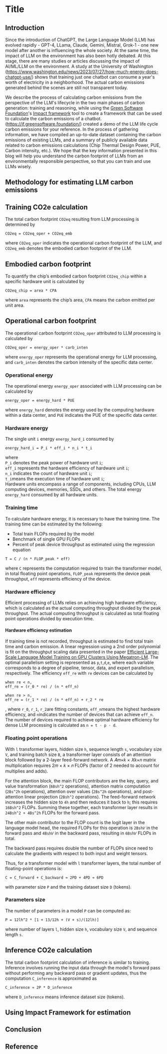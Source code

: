 # Title

## Introduction

Since the introduction of ChatGPT, the Large Language Model (LLM) has evolved rapidly - GPT-4, LLama, Claude, Gemini, Mistral, Grok-1 - one new model after another is influencing the whole society. At the same time, the impact of LLM on the environment has also been hotly debated. At this stage, there are many studies or articles discussing the impact of AI/ML/LLM on the environment. A study at the University of Washington (https://www.washington.edu/news/2023/07/27/how-much-energy-does-chatgpt-use/) shows that training just one chatbot can consume a year's worth of electricity in a neighborhood. The actual carbon emissions generated behind the scenes are still not transparent today.

We describe the process of calculating carbon emissions from the perspective of the LLM's lifecycle in the two main phases of carbon generation: training and reasoning, while using the [Green Software Foundation](https://greensoftware.foundation/)'s [Impact framework](https://greensoftware.foundation/) tool to create a framework that can be used to calculate the carbon emissions of a chatbot. (https://if.greensoftware.foundation/) created a demo of the LLM life cycle carbon emissions for your reference. In the process of gathering information, we have compiled an up-to-date dataset containing the carbon emissions of existing LLMs, and a summary of publicly available data related to carbon emissions calculations (Chip Thermal Design Power, PUE, Carbon intensity, etc.). We hope that the key information presented in this blog will help you understand the carbon footprint of LLMs from an environmentally responsible perspective, so that you can train and use LLMs wisely.


## Methodology for estimating LLM carbon emissions

## Training CO2e calculation

The total carbon footprint ``CO2eq`` resulting from LLM processing is determined by
```
CO2eq = CO2eq_oper + CO2eq_emb
```
where ``CO2eq_oper`` indicates the operational carbon footprint of the LLM,
and ``CO2eq_emb`` denotes the embodied carbon footprint of the LLM.

## Embodied carbon footprint
To quantify the chip’s embodied carbon footprint ``CO2eq_chip`` within a specific hardware unit is calculated by
```
CO2eq_chip = area * CPA
```
where ``area`` represents the chip’s area, ``CPA`` means the carbon emitted per unit area.

## Operational carbon footprint
The operational carbon footprint ``CO2eq_oper`` attributed to LLM processing is calculated by
```
CO2eq_oper = energy_oper * carb_inten
```
where ``energy_oper`` represents the operational energy for LLM processing, and ``carb_inten`` denotes
the carbon intensity of the specific data center.

### Operational energy
The operational energy ``energy_oper`` associated with LLM processing can be calculated by
```
energy_oper = energy_hard * PUE
```
where ``energy_hard`` denotes the energy used by the computing hardware within a data center, and
``PUE`` indicates the PUE of the specific data center.

### Hardware energy
The single unit ``i`` energy ``energy_hard_i`` consumed by
```
energy_hard_i = P_i * eff_i * n_i * t_i
```
where  
``P_i`` denotes the peak power of hardware unit ``i``;  
``eff_i`` represents the hardware
efficiency of hardware unit ``i``;  
``n_i`` indicates the count of hardware unit ``i``;  
``t_i``means the execution time of hardware unit ``i``;  
Hardware units encompass a range of components, including CPUs, LLM computing devices, memories, SSDs, and others.
The total energy ``energy_hard`` consumed by all hardware units.

### Training time
To calculate hardware energy, it is necessary to have the training time. The training time can be estimated by the following:
- Total train FLOPs required by the model
- Benchmark of single GPU FLOPs
- Percent of peak device throughput as estimated using the regression equation
```
T = C / (n * FLOP_peak * eff)
```
where ``C`` represents the computation required to train the transformer model, in total floating point operations, ``FLOP_peak`` represents the device peak throughput, ``eff`` represents efficiency of the device.


### Hardware efficiency
Efficient processing of LLMs relies on achieving high hardware efficiency, which is calculated as the actual computing throughput divided by the peak throughput.
The actual computing throughput is calculated as total floating point operations divided by execution time.

#### Hardware efficiency estimation
If training time is not recorded, throughput is estimated to find total train time and carbon emission. A linear regression using a 2nd order polynomial is fit on the throughput scaling data presented in the paper [Efficient Large-Scale Language Model Training on GPU Clusters Using Megatron-LM](https://arxiv.org/abs/2104.04473).
The optimal parallelism setting is represented as ``p``,``t``,``d``,``e``, where each variable corresponds to a degree of pipeline, tensor, data, and expert parallelism, respectively.
The efficiency ``eff_re`` with ``re`` devices can be calculated by
```
when re < n,
eff_re = (r_0 * re) / (n * eff_n)

when re > n,
eff_re = (r_1 * re) / (n * eff_n) + r_2 * re
```
, where ``r_0``, ``r_1``, ``r_2``are fitting constants, ``eff_n``means the highest hardware efficiency,
and ``n``indicates the number of devices that can achieve ``eff_n``. The number of devices required to achieve optimal hardware efficiency for dense LLM processing is calculated as
``n = t ⋅ p ⋅ d``.

### Floating point operations
With ``l`` transformer layers, hidden size ``h``, sequence length ``s``, vocabulary size ``V``, and training batch size ``B``,
a transformer layer consists of an attention block followed by a 2-layer feed-forward network. A 𝐴𝑚×𝑘 × 𝑋𝑘×𝑛 matrix multiplication requires 2𝑚 × 𝑘 × 𝑛 FLOPs (factor of 2 needed to account for multiplies and adds).

For the attention block, the main FLOP contributors are the key, query, and value transformation (``6Bsh^2`` operations), 
attention matrix computation (``2Bs^2h`` operations), attention over values (``2Bs^2h`` operations), 
and post-attention linear projection (``2Bsh^2`` operations). The feed-forward network increases the hidden size to ``4h`` and then reduces it back to ``h``; this requires ``16Bsh^2`` FLOPs. 
Summing these together, each transformer layer results in ``24Bsh^2 + 4Bs^2h`` FLOPs for the forward pass.

The other main contributor to the FLOP count is the logit layer in the language model head, the required FLOPs for this operation is ``2Bsh𝑉`` in the forward pass and ``4Bsh𝑉`` in the backward pass, resulting in ``6Bsh𝑉`` FLOPs in total.

The backward pass requires double the number of FLOPs since need to calculate the gradients with respect to both input and weight tensors.

Thus, for a transformer model with ``l`` transformer layers, the total number of floating-point operations is:
```
C = C_forward + C_backward ≈ 2PD + 4PD ≈ 6PD
```
with parameter size ``P`` and the training dataset size ``D`` (tokens).

### Parameters size
The number of parameters in a model ``P`` can be computed as:
```
P = 12lh^2 * [1 + 13/12h + (V + s)/(12lh)]
```
where number of layers ``l``, hidden size ``h``, vocabulary size ``V``, and sequence length ``s``.


## Inference CO2e calculation
The total carbon footprint calculation of inference is similar to training. Inference involves running the input data through the model's forward pass without performing 
any backward pass or gradient updates, thus the computation ``C_inference`` is approximated as
```
C_inference ≈ 2P * D_inference
```
where ``D_inference`` means inference dataset size (tokens).


## Using Impact Framework for estimation

## Conclusion

## Reference
